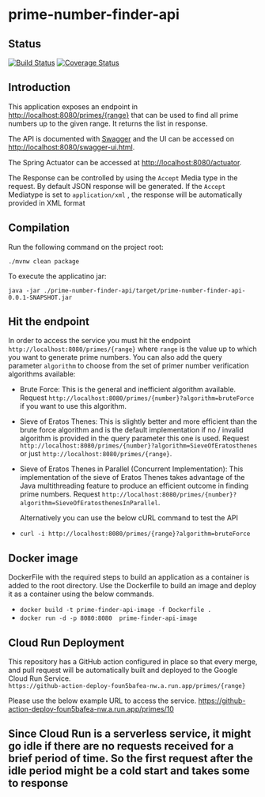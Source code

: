 # prime-number-finder-api
## Status
[![Build Status](https://app.travis-ci.com/praveenD3veloper/prime-number-finder-api.svg?branch=main)](https://app.travis-ci.com/github/praveenD3veloper/prime-number-finder-api) [![Coverage Status](https://coveralls.io/repos/github/praveenD3veloper/prime-number-finder-api/badge.svg?branch=main)](https://coveralls.io/github/praveenD3veloper/prime-number-finder-api?branch=main)

## Introduction

This application exposes an endpoint in <http://localhost:8080/primes/{range}> that can be used to find all prime numbers up to the given range.  It returns the list in response.

The API is documented with [Swagger](http://swagger.io/) and the UI can be accessed on <http://localhost:8080/swagger-ui.html>.

The Spring Actuator can be accessed at <http://localhost:8080/actuator>.

The Response can be controlled by using the `Accept` Media type in the request.  By default JSON response will be generated.  If the `Accept` Mediatype is set to `application/xml` , the response will be automatically provided in XML format


## Compilation

Run the following command on the project root:

    ./mvnw clean package

To execute the applicatino jar:

    java -jar ./prime-number-finder-api/target/prime-number-finder-api-0.0.1-SNAPSHOT.jar

## Hit the endpoint

In order to access the service you must hit the endpoint `http://localhost:8080/primes/{range}` where `range` is the value up to which you want to generate prime numbers. You can also add the query parameter `algorithm` to choose from the set of primer number verification algorithms available:

  * Brute Force: This is the general and inefficient algorithm available. Request `http://localhost:8080/primes/{number}?algorithm=bruteForce` if you want to use this algorithm.
  * Sieve of Eratos Thenes: This is slightly better and more efficient than the brute force algorithm and is the default implementation if no / invalid algorithm is provided in the query parameter this one is used. Request `http://localhost:8080/primes/{number}?algorithm=SieveOfEratosthenes` or just `http://localhost:8080/primes/{range}`.
  * Sieve of Eratos Thenes in Parallel (Concurrent Implementation):  This implementation of the sieve of Eratos Thenes takes advantage of the Java multithreading feature to produce an efficient outcome in finding prime numbers. Request `http://localhost:8080/primes/{number}?algorithm=SieveOfEratosthenesInParallel`.
    

    Alternatively you can use the below cURL command to test the API
  * `curl -i http://localhost:8080/primes/{range}?algorithm=bruteForce`

## Docker image
  DockerFile with the required steps to build an application as a container is added to the root directory.  Use the Dockerfile to build an image and deploy it as a container using the below commands.
  * `docker build -t prime-finder-api-image -f Dockerfile .`
  * `docker run -d -p 8080:8080  prime-finder-api-image`

## Cloud Run Deployment
  This repository has a GitHub action configured in place so that every merge, and pull request will be automatically built and deployed to the Google Cloud Run Service.  
  `https://github-action-deploy-foun5bafea-nw.a.run.app/primes/{range}`

Please use the below example URL to access the service.
  <https://github-action-deploy-foun5bafea-nw.a.run.app/primes/10>

## Since Cloud Run is a serverless service, it might go idle if there are no requests received for a brief period of time.  So the first request after the idle period might be a cold start and takes some to response
